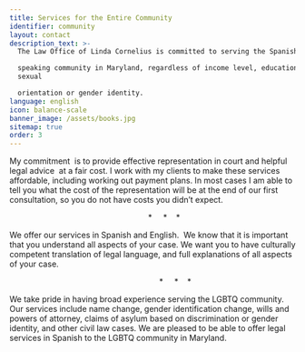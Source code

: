```yaml
---
title: Services for the Entire Community
identifier: community
layout: contact
description_text: >-
  The Law Office of Linda Cornelius is committed to serving the Spanish

  speaking community in Maryland, regardless of income level, education, or
  sexual

  orientation or gender identity.
language: english
icon: balance-scale
banner_image: /assets/books.jpg
sitemap: true
order: 3
---
```



My commitment &nbsp;is to provide effective representation in court and helpful legal advice &nbsp;at a fair cost. l work with my clients to make these services affordable, including working out payment plans. In most cases I am able to tell you what the cost of the representation will be at the end of our first consultation, so you do not have costs you didn’t expect.

&nbsp; &nbsp; &nbsp; &nbsp; &nbsp; &nbsp; &nbsp; &nbsp; &nbsp; &nbsp; &nbsp; &nbsp; &nbsp; &nbsp; &nbsp; &nbsp; &nbsp; &nbsp; &nbsp; &nbsp; &nbsp; &nbsp; &nbsp; &nbsp; &nbsp; &nbsp; &nbsp; &nbsp; &nbsp; &nbsp; &nbsp; \* &nbsp; &nbsp; \* &nbsp; &nbsp;\*

We offer our services in Spanish and English. &nbsp;We know that it is important that you understand all aspects of your case. We want you to have culturally competent translation of legal language, and full explanations of all aspects of your case.&nbsp;

&nbsp; &nbsp; &nbsp; &nbsp; &nbsp; &nbsp; &nbsp; &nbsp; &nbsp; &nbsp; &nbsp; &nbsp; &nbsp; &nbsp; &nbsp; &nbsp; &nbsp; &nbsp; &nbsp; &nbsp; &nbsp; &nbsp; &nbsp; &nbsp; &nbsp; &nbsp; &nbsp; &nbsp; &nbsp; &nbsp; &nbsp; &nbsp;&nbsp; &nbsp; \* &nbsp; &nbsp; \* &nbsp; &nbsp;\*

We take pride in having broad experience serving the LGBTQ community. Our services include name change, gender identification change, wills and powers of attorney, claims of asylum based on discrimination or gender identity, and other civil law cases. We are pleased to be able to offer legal services in Spanish to the LGBTQ community in Maryland.